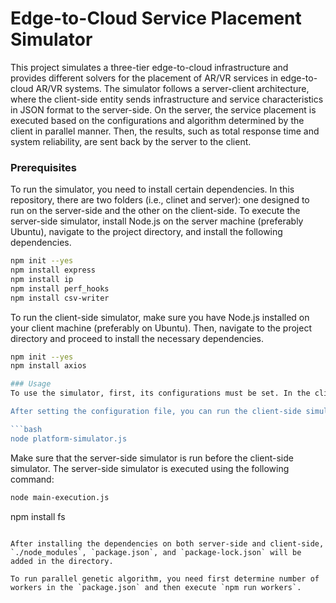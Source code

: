 # Edge-to-Cloud Service Placement Simulator
This project simulates a three-tier edge-to-cloud infrastructure and provides different solvers for the placement of AR/VR services in edge-to-cloud AR/VR systems. The simulator follows a server-client architecture, where the client-side entity sends infrastructure and service characteristics in JSON format to the server-side. On the server, the service placement is executed based on the configurations and algorithm determined by the client in parallel manner. Then, the results, such as total response time and system reliability, are sent back by the server to the client.

### Prerequisites
To run the simulator, you need to install certain dependencies. In this repository, there are two folders (i.e., clinet and server): one designed to run on the server-side and the other on the client-side. To execute the server-side simulator, install Node.js on the server machine (preferably Ubuntu), navigate to the project directory, and install the following dependencies.

```bash
npm init --yes
npm install express
npm install ip
npm install perf_hooks
npm install csv-writer
```
To run the client-side simulator, make sure you have Node.js installed on your client machine (preferably on Ubuntu). Then, navigate to the project directory and proceed to install the necessary dependencies.

```bash
npm init --yes
npm install axios

### Usage
To use the simulator, first, its configurations must be set. In the client-side directory, you'll find a `configuration.json` file. In this file, you can determine which algorithm you want to use for service placement; the `cmd` property is used for this purpose, accepting values such as GA or heuristics. Additionally, the scale of systems is determined via the `scale` property, which accepts values including small, medium, large, and xlarge. If you want to create a new scale, the infrastructure properties are set in the `useCase` property. The configuration file also allows you to configure the algorithms settings and set the IP and Port of the server. Additional details about the configuration file can be found at the beginning of the configuration file.

After setting the configuration file, you can run the client-side simulator by executing the following command:

```bash
node platform-simulator.js
```

Make sure that the server-side simulator is run before the client-side simulator. The server-side simulator is executed using the following command:

```bash
node main-execution.js
```

npm install fs
```

After installing the dependencies on both server-side and client-side, `./node_modules`, `package.json`, and `package-lock.json` will be added in the directory.

To run parallel genetic algorithm, you need first determine number of workers in the `package.json` and then execute `npm run workers`.

